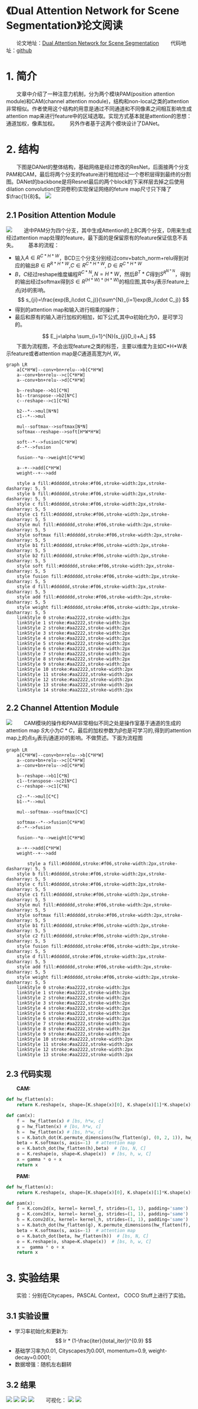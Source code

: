 # 《Dual Attention Network for Scene Segmentation》论文阅读
&emsp;&emsp;论文地址：[Dual Attention Network for Scene Segmentation](http://xxx.itp.ac.cn/pdf/1809.02983v2)
&emsp;&emsp;代码地址：[github](http://xxx.itp.ac.cn/pdf/1809.02983v2)

# 1. 简介
&emsp;&emsp;文章中介绍了一种注意力机制，分为两个模块PAM(position attention module)和CAM(channel attention module)，结构和non-local之类的attention非常相似。作者使用这个结构的用意是通过不同通道和不同像素之间相互影响生成attention map来进行feature中的区域选取。实现方式基本就是attention的思想：通道加权，像素加权。
&emsp;&emsp;另外作者基于这两个模块设计了DANet。

# 2. 结构
&emsp;&emsp;下图是DANet的整体结构，基础网络是经过修改的ResNet，后面接两个分支PAM和CAM，最后将两个分支的feature进行相加经过一个卷积层得到最终的分割图。DANet的backbone是将Resnet最后的两个block的下采样层去掉之后使用dilation convolution(空洞卷积)实现保证网络的feture map尺寸只下降了$\frac{1}{8}$。
![](img/f2.png)
## 2.1 Position Attention Module
![](img/f3a.png)
&emsp;&emsp;途中PAM分为四个分支，其中生成Attention的上BC两个分支，D用来生成经过attention map处理的feature，最下面的是保留原有的feature保证信息不丢失。
&emsp;&emsp;基本的流程：
- 输入$A\in R^{C*H*W}$，BCD三个分支分别经过conv+batch_norm+relu得到对应的输出$B\in R^{R*H*W}$,$C\in R^{C*H*W}$, $D\in R^{C*H*W}$
- $B，C$经过reshape维度编程$R^{C*N},N=H*W$，然后$B^{T}*C$得到$S^{R^{N*N}}$，得到的输出经过softmax得到$S\in R^{(H*W)*(H*W)}$的相应图,其中$s_ji$表示feature上点$j$对$i$的影响。
$$
s_{ji}=\frac{exp(B_i\cdot C_j)}{\sum^{N}_{i=1}exp(B_i\cdot C_j)}
$$
- 得到的attention map和输入进行相乘的操作；
- 最后和原有的输入进行加权的相加，如下公式,其中$\alpha$初始化为0，是可学习的。

$$
E_j=\alpha \sum_{i=1}^{N}(s_{ji}D_i)+A_j
$$
&emsp;&emsp;下面为流程图，不会出现feature之类的标签，主要以维度为主如C\*H\*W表示feature或者attention map是$C$通道高宽为$H,W$。

```mermaid
graph LR
    a[C*H*W]--conv+bn+relu-->b[C*H*W]
    a--conv+bn+relu-->c[C*H*W]
    a--conv+bn+relu-->d[C*H*W]

    b--reshape-->b1[C*N]
    b1--transpose-->b2[N*C]
    c--reshape-->c1[C*N]

    b2--*-->mul[N*N]
    c1--*-->mul

    mul--softmax-->softmax[N*N]
    softmax--reshape-->soft[H*W*H*W]

    soft--*-->fusion[C*H*W]
    d--*-->fusion

    fusion--*α-->weight[C*H*W]

    a--+-->add[C*H*W]
    weight--+-->add

    style a fill:#dddddd,stroke:#f06,stroke-width:2px,stroke-dasharray: 5, 5
    style b fill:#dddddd,stroke:#f06,stroke-width:2px,stroke-dasharray: 5, 5
    style c fill:#dddddd,stroke:#f06,stroke-width:2px,stroke-dasharray: 5, 5
    style c1 fill:#dddddd,stroke:#f06,stroke-width:2px,stroke-dasharray: 5, 5
    style mul fill:#dddddd,stroke:#f06,stroke-width:2px,stroke-dasharray: 5, 5
    style softmax fill:#dddddd,stroke:#f06,stroke-width:2px,stroke-dasharray: 5, 5
    style b1 fill:#dddddd,stroke:#f06,stroke-width:2px,stroke-dasharray: 5, 5
    style b2 fill:#dddddd,stroke:#f06,stroke-width:2px,stroke-dasharray: 5, 5
    style soft fill:#dddddd,stroke:#f06,stroke-width:2px,stroke-dasharray: 5, 5
    style fusion fill:#dddddd,stroke:#f06,stroke-width:2px,stroke-dasharray: 5, 5
    style d fill:#dddddd,stroke:#f06,stroke-width:2px,stroke-dasharray: 5, 5
    style add fill:#dddddd,stroke:#f06,stroke-width:2px,stroke-dasharray: 5, 5
    style weight fill:#dddddd,stroke:#f06,stroke-width:2px,stroke-dasharray: 5, 5
    linkStyle 0 stroke:#aa2222,stroke-width:2px
    linkStyle 1 stroke:#aa2222,stroke-width:2px
    linkStyle 2 stroke:#aa2222,stroke-width:2px
    linkStyle 3 stroke:#aa2222,stroke-width:2px
    linkStyle 4 stroke:#aa2222,stroke-width:2px
    linkStyle 5 stroke:#aa2222,stroke-width:2px
    linkStyle 6 stroke:#aa2222,stroke-width:2px
    linkStyle 7 stroke:#aa2222,stroke-width:2px
    linkStyle 8 stroke:#aa2222,stroke-width:2px
    linkStyle 9 stroke:#aa2222,stroke-width:2px
    linkStyle 10 stroke:#aa2222,stroke-width:2px
    linkStyle 11 stroke:#aa2222,stroke-width:2px
    linkStyle 12 stroke:#aa2222,stroke-width:2px
    linkStyle 13 stroke:#aa2222,stroke-width:2px
    linkStyle 14 stroke:#aa2222,stroke-width:2px

```
## 2.2 Channel Attention Module
![](img/f3b.png)
&emsp;&emsp;CAM模块的操作和PAM非常相似不同之处是操作室基于通道的生成的attention map $S$大小为$C*C$，最后的加权参数为$\beta$也是可学习的,得到的attention map上的点$s_{ji}$表示$j$通道对$i$的影响。不做赘述。下面为流程图

```mermaid
graph LR
    a[C*H*W]--conv+bn+relu-->b[C*H*W]
    a--conv+bn+relu-->c[C*H*W]
    a--conv+bn+relu-->d[C*H*W]

    b--reshape-->b1[C*N]
    c1--transpose-->c2[N*C]
    c--reshape-->c1[C*N]

    c2--*-->mul[C*C]
    b1--*-->mul

    mul--softmax-->softmax[C*C]

    softmax--*-->fusion[C*H*W]
    d--*-->fusion

    fusion--*α-->weight[C*H*W]

    a--+-->add[C*H*W]
    weight--+-->add

        style a fill:#dddddd,stroke:#f06,stroke-width:2px,stroke-dasharray: 5, 5
    style b fill:#dddddd,stroke:#f06,stroke-width:2px,stroke-dasharray: 5, 5
    style c fill:#dddddd,stroke:#f06,stroke-width:2px,stroke-dasharray: 5, 5
    style c1 fill:#dddddd,stroke:#f06,stroke-width:2px,stroke-dasharray: 5, 5
    style mul fill:#dddddd,stroke:#f06,stroke-width:2px,stroke-dasharray: 5, 5
    style softmax fill:#dddddd,stroke:#f06,stroke-width:2px,stroke-dasharray: 5, 5
    style b1 fill:#dddddd,stroke:#f06,stroke-width:2px,stroke-dasharray: 5, 5
    style c2 fill:#dddddd,stroke:#f06,stroke-width:2px,stroke-dasharray: 5, 5
    style fusion fill:#dddddd,stroke:#f06,stroke-width:2px,stroke-dasharray: 5, 5
    style d fill:#dddddd,stroke:#f06,stroke-width:2px,stroke-dasharray: 5, 5
    style add fill:#dddddd,stroke:#f06,stroke-width:2px,stroke-dasharray: 5, 5
    style weight fill:#dddddd,stroke:#f06,stroke-width:2px,stroke-dasharray: 5, 5
    linkStyle 0 stroke:#aa2222,stroke-width:2px
    linkStyle 1 stroke:#aa2222,stroke-width:2px
    linkStyle 2 stroke:#aa2222,stroke-width:2px
    linkStyle 3 stroke:#aa2222,stroke-width:2px
    linkStyle 4 stroke:#aa2222,stroke-width:2px
    linkStyle 5 stroke:#aa2222,stroke-width:2px
    linkStyle 6 stroke:#aa2222,stroke-width:2px
    linkStyle 7 stroke:#aa2222,stroke-width:2px
    linkStyle 8 stroke:#aa2222,stroke-width:2px
    linkStyle 9 stroke:#aa2222,stroke-width:2px
    linkStyle 10 stroke:#aa2222,stroke-width:2px
    linkStyle 11 stroke:#aa2222,stroke-width:2px
    linkStyle 12 stroke:#aa2222,stroke-width:2px
    linkStyle 13 stroke:#aa2222,stroke-width:2px
```
## 2.3 代码实现
&emsp;&emsp;**CAM:**
```python
def hw_flatten(x):
    return K.reshape(x, shape=[K.shape(x)[0], K.shape(x)[1]*K.shape(x)[2], K.shape(x)[3]])

def cam(x):
    f =  hw_flatten(x) # [bs, h*w, c]
    g = hw_flatten(x) # [bs, h*w, c]
    h =  hw_flatten(x) # [bs, h*w, c]
    s = K.batch_dot(K.permute_dimensions(hw_flatten(g), (0, 2, 1)), hw_flatten(f))
    beta = K.softmax(s, axis=-1)  # attention map
    o = K.batch_dot(hw_flatten(h),beta)  # [bs, N, C]
    o = K.reshape(o, shape=K.shape(x))  # [bs, h, w, C]
    x = gamma * o + x
    return x
```

&emsp;&emsp;**PAM:**
```python
def hw_flatten(x):
    return K.reshape(x, shape=[K.shape(x)[0], K.shape(x)[1]*K.shape(x)[2], K.shape(x)[3]])

def pam(x):
    f = K.conv2d(x, kernel= kernel_f, strides=(1, 1), padding='same')  # [bs, h, w, c']
    g = K.conv2d(x, kernel= kernel_g, strides=(1, 1), padding='same')  # [bs, h, w, c']
    h = K.conv2d(x, kernel= kernel_h, strides=(1, 1), padding='same')  # [bs, h, w, c]
    s = K.batch_dot(hw_flatten(g), K.permute_dimensions(hw_flatten(f), (0, 2, 1))) #[bs, N, N]
    beta = K.softmax(s, axis=-1)  # attention map
    o = K.batch_dot(beta, hw_flatten(h))  # [bs, N, C]
    o = K.reshape(o, shape=K.shape(x))  # [bs, h, w, C]
    x =  gamma * o + x
    return x
```

# 3. 实验结果
&emsp;&emsp;实验：分别在Citycapes，PASCAL Context， COCO Stuff上进行了实验。
## 3.1 实验设置
- 学习率初始化和更新为:
$$
lr * (1-\frac{iter}{total_iter})^{0.9}
$$
- 基础学习率为0.01, Cityscapes为0.001, momentum=0.9, weight-decay=0.0001;
- 数据增强：随机左右翻转

## 3.2 结果
![](img/t1.png)
![](img/t3.png)
![](img/t4.png)
![](img/t5.png)
&emsp;&emsp;可视化：
![](img/f5.png)
![](img/f6.png)